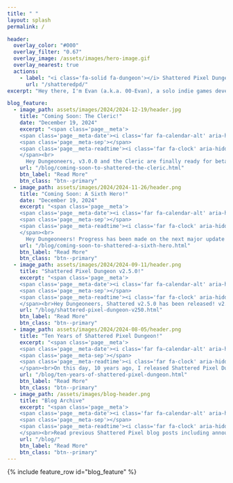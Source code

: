```yaml
---
title: " "
layout: splash
permalink: /

header:
  overlay_color: "#000"
  overlay_filter: "0.67"
  overlay_image: /assets/images/hero-image.gif
  overlay_nearest: true
  actions:
    - label: "<i class='fa-solid fa-dungeon'></i> Shattered Pixel Dungeon"
      url: "/shatteredpd/"
excerpt: "Hey there, I'm Evan (a.k.a. 00-Evan), a solo indie games developer currently working on my traditional roguelike named Shattered Pixel Dungeon!"

blog_feature:
  - image_path: assets/images/2024/2024-12-19/header.jpg
    title: "Coming Soon: The Cleric!"
    date: "December 19, 2024"
    excerpt: "<span class='page__meta'>
    <span class='page__meta-date'><i class='far fa-calendar-alt' aria-hidden='true'></i> December 19, 2024</span>
    <span class='page__meta-sep'></span>
    <span class='page__meta-readtime'><i class='far fa-clock' aria-hidden='true'></i> 5 minute read</span>
    </span><br>
      Hey Dungeoneers, v3.0.0 and the Cleric are finally ready for beta! In this blog post I'm going to share more details about the Cleric! Just as with the Duelist, I'm releasing the Cleric's beta a little early."
    url: "/blog/coming-soon-to-shattered-the-cleric.html"
    btn_label: "Read More"
    btn_class: "btn--primary"
  - image_path: assets/images/2024/2024-11-26/header.png
    title: "Coming Soon: A Sixth Hero!"
    date: "December 19, 2024"
    excerpt: "<span class='page__meta'>
    <span class='page__meta-date'><i class='far fa-calendar-alt' aria-hidden='true'></i> November 26, 2024</span>
    <span class='page__meta-sep'></span>
    <span class='page__meta-readtime'><i class='far fa-clock' aria-hidden='true'></i> 5 minute read</span>
    </span><br>
      Hey Dungeoneers! Progress has been made on the next major update to Shattered Pixel Dungeon, and it’s finally time for me to start showing some things off!"
    url: "/blog/coming-soon-to-shattered-a-sixth-hero.html"
    btn_label: "Read More"
    btn_class: "btn--primary"
  - image_path: assets/images/2024/2024-09-11/header.png
    title: "Shattered Pixel Dungeon v2.5.0!"
    excerpt: "<span class='page__meta'>
    <span class='page__meta-date'><i class='far fa-calendar-alt' aria-hidden='true'></i> September 11, 2024</span>
    <span class='page__meta-sep'></span>
    <span class='page__meta-readtime'><i class='far fa-clock' aria-hidden='true'></i> 13 minute read</span>
    </span><br>Hey Dungeoneers, Shattered v2.5.0 has been released! v2.5.0 includes a total overhaul to the journal, some new trinkets, and tonnes of smaller tweaks and balance changes."
    url: "/blog/shattered-pixel-dungeon-v250.html"
    btn_label: "Read More"
    btn_class: "btn--primary"
  - image_path: assets/images/2024/2024-08-05/header.png
    title: "Ten Years of Shattered Pixel Dungeon!"
    excerpt: "<span class='page__meta'>
    <span class='page__meta-date'><i class='far fa-calendar-alt' aria-hidden='true'></i> August 5, 2024</span>
    <span class='page__meta-sep'></span>
    <span class='page__meta-readtime'><i class='far fa-clock' aria-hidden='true'></i> 8 minute read</span>
    </span><br>On this day, 10 years ago, I released Shattered Pixel Dungeon v0.1.0. Join me for a quick walk down memory lane, and for a preview of something very exciting that's yet to come..."
    url: "/blog/ten-years-of-shattered-pixel-dungeon.html"
    btn_label: "Read More"
    btn_class: "btn--primary"
  - image_path: /assets/images/blog-header.png
    title: "Blog Archive"
    excerpt: "<span class='page__meta'>
    <span class='page__meta-date'><i class='far fa-calendar-alt' aria-hidden='true'></i> 2014-2025</span>
    <span class='page__meta-sep'></span>
    <span class='page__meta-readtime'><i class='far fa-clock' aria-hidden='true'></i> 120 blog posts</span>
    </span><br>Read previous Shattered Pixel blog posts including announcements, design overviews, and teasers! The blog includes a full history of my dev work since I started Shattered Pixel Dungeon in 2014."
    url: "/blog/"
    btn_label: "Read More"
    btn_class: "btn--primary"
---
```


{% include feature_row id="blog_feature" %}
